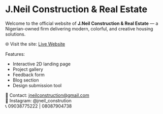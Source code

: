 # J.Neil Construction & Real Estate

Welcome to the official website of **J.Neil Construction & Real Estate** — a Nigerian-owned firm delivering modern, colorful, and creative housing solutions.

🌐 Visit the site: [Live Website](https://yourusername.github.io/jneil-website/)

Features:
- Interactive 2D landing page
- Project gallery
- Feedback form
- Blog section
- Design submission tool

📧 Contact: jneilconstruction@gmail.com  
📸 Instagram: @jneil_constrution  
📞 09038775222 | 08087904738
